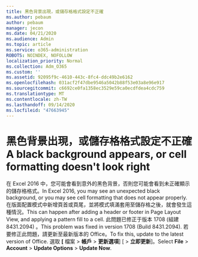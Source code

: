 ```yaml
---
title: 黑色背景出現，或儲存格格式設定不正確
ms.author: pebaum
author: pebaum
manager: jecon
ms.date: 04/21/2020
ms.audience: Admin
ms.topic: article
ms.service: o365-administration
ROBOTS: NOINDEX, NOFOLLOW
localization_priority: Normal
ms.collection: Adm_O365
ms.custom: ''
ms.assetid: 92095f9c-4610-443c-8fc4-ddc49b2e6162
ms.openlocfilehash: 031acf2f47dbe9546a5042b88f53e03a8e96e917
ms.sourcegitcommit: c6692ce0fa1358ec3529e59ca0ecdfdea4cdc759
ms.translationtype: MT
ms.contentlocale: zh-TW
ms.lasthandoff: 09/14/2020
ms.locfileid: "47663945"
---
```

# <a name="a-black-background-appears-or-cell-formatting-doesnt-look-right"></a><span data-ttu-id="a3a1c-102">黑色背景出現，或儲存格格式設定不正確</span><span class="sxs-lookup"><span data-stu-id="a3a1c-102">A black background appears, or cell formatting doesn't look right</span></span>

<span data-ttu-id="a3a1c-103">在 Excel 2016 中，您可能會看到意外的黑色背景，否則您可能會看到未正確顯示的儲存格格式。</span><span class="sxs-lookup"><span data-stu-id="a3a1c-103">In Excel 2016, you may see an unexpected black background, or you may see cell formatting that does not appear properly.</span></span> <span data-ttu-id="a3a1c-104">在版面配置模式中新增頁首或頁尾，並將模式填滿套用至儲存格之後，就會發生這種情況。</span><span class="sxs-lookup"><span data-stu-id="a3a1c-104">This can happen after adding a header or footer in Page Layout View, and applying a pattern fill to a cell.</span></span> <span data-ttu-id="a3a1c-105">此問題已修正于版本 1708 (組建 8431.2094) 。</span><span class="sxs-lookup"><span data-stu-id="a3a1c-105">This problem was fixed in version 1708 (Build 8431.2094).</span></span> <span data-ttu-id="a3a1c-106">若要修正此問題，請更新至最新版本的 Office。</span><span class="sxs-lookup"><span data-stu-id="a3a1c-106">To fix this, update to the latest version of Office.</span></span> <span data-ttu-id="a3a1c-107">選取 **[** 檔案 \> **帳戶** \> **更新選項**] [ \> **立即更新**]。</span><span class="sxs-lookup"><span data-stu-id="a3a1c-107">Select **File** \> **Account** \> **Update Options** \> **Update Now**.</span></span>
  

